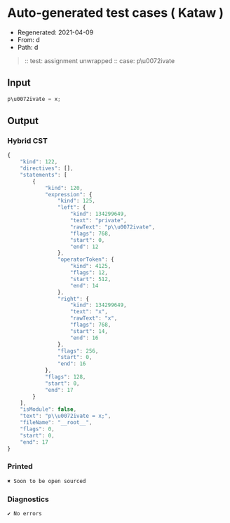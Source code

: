 # Auto-generated test cases ( Kataw )
- Regenerated: 2021-04-09
- From: d
- Path: d
> :: test: assignment unwrapped
> :: case: p\u0072ivate
## Input

`````js
p\u0072ivate = x;
`````

## Output

### Hybrid CST

```javascript
{
    "kind": 122,
    "directives": [],
    "statements": [
        {
            "kind": 120,
            "expression": {
                "kind": 125,
                "left": {
                    "kind": 134299649,
                    "text": "private",
                    "rawText": "p\\u0072ivate",
                    "flags": 768,
                    "start": 0,
                    "end": 12
                },
                "operatorToken": {
                    "kind": 4125,
                    "flags": 12,
                    "start": 512,
                    "end": 14
                },
                "right": {
                    "kind": 134299649,
                    "text": "x",
                    "rawText": "x",
                    "flags": 768,
                    "start": 14,
                    "end": 16
                },
                "flags": 256,
                "start": 0,
                "end": 16
            },
            "flags": 128,
            "start": 0,
            "end": 17
        }
    ],
    "isModule": false,
    "text": "p\\u0072ivate = x;",
    "fileName": "__root__",
    "flags": 0,
    "start": 0,
    "end": 17
}
```

### Printed

```javascript
✖ Soon to be open sourced
```

### Diagnostics

```javascript
✔ No errors
```

